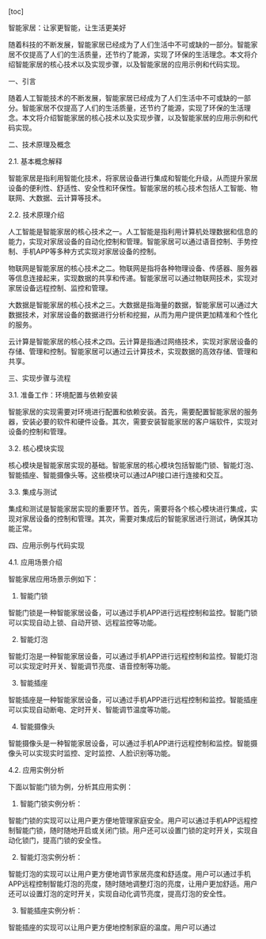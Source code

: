 
[toc]                    
                
                
智能家居：让家更智能，让生活更美好

随着科技的不断发展，智能家居已经成为了人们生活中不可或缺的一部分。智能家居不仅提高了人们的生活质量，还节约了能源，实现了环保的生活理念。本文将介绍智能家居的核心技术以及实现步骤，以及智能家居的应用示例和代码实现。

一、引言

随着人工智能技术的不断发展，智能家居已经成为了人们生活中不可或缺的一部分。智能家居不仅提高了人们的生活质量，还节约了能源，实现了环保的生活理念。本文将介绍智能家居的核心技术以及实现步骤，以及智能家居的应用示例和代码实现。

二、技术原理及概念

2.1. 基本概念解释

智能家居是指利用智能化技术，将家居设备进行集成和智能化升级，从而提升家居设备的便利性、舒适性、安全性和环保性。智能家居的核心技术包括人工智能、物联网、大数据、云计算等技术。

2.2. 技术原理介绍

人工智能是智能家居的核心技术之一。人工智能是指利用计算机处理数据和信息的能力，实现对家居设备的自动化控制和管理。智能家居可以通过语音控制、手势控制、手机APP等多种方式实现对家居设备的控制。

物联网是智能家居的核心技术之二。物联网是指将各种物理设备、传感器、服务器等信息连接起来，实现数据的共享和传递。智能家居可以通过物联网技术，实现对家居设备远程控制、监控和管理。

大数据是智能家居的核心技术之三。大数据是指海量的数据，智能家居可以通过大数据技术，对家居设备的数据进行分析和挖掘，从而为用户提供更加精准和个性化的服务。

云计算是智能家居的核心技术之四。云计算是指通过网络技术，实现对家居设备的存储、管理和控制。智能家居可以通过云计算技术，实现数据的高效存储、管理和共享。

三、实现步骤与流程

3.1. 准备工作：环境配置与依赖安装

智能家居的实现需要对环境进行配置和依赖安装。首先，需要配置智能家居的服务器，安装必要的软件和硬件设备。其次，需要安装智能家居的客户端软件，实现对设备的控制和管理。

3.2. 核心模块实现

核心模块是智能家居实现的基础。智能家居的核心模块包括智能门锁、智能灯泡、智能插座、智能摄像头等。这些模块可以通过API接口进行连接和交互。

3.3. 集成与测试

集成和测试是智能家居实现的重要环节。首先，需要将各个核心模块进行集成，实现对家居设备的控制和管理。其次，需要对集成后的智能家居进行测试，确保其功能正常。

四、应用示例与代码实现

4.1. 应用场景介绍

智能家居应用场景示例如下：

1. 智能门锁

智能门锁是一种智能家居设备，可以通过手机APP进行远程控制和监控。智能门锁可以实现自动上锁、自动开锁、远程监控等功能。

2. 智能灯泡

智能灯泡是一种智能家居设备，可以通过手机APP进行远程控制和监控。智能灯泡可以实现定时开关、智能调节亮度、语音控制等功能。

3. 智能插座

智能插座是一种智能家居设备，可以通过手机APP进行远程控制和监控。智能插座可以实现自动断电、定时开关、智能调节温度等功能。

4. 智能摄像头

智能摄像头是一种智能家居设备，可以通过手机APP进行远程控制和监控。智能摄像头可以实现实时监控、定时监控、人脸识别等功能。


4.2. 应用实例分析

下面以智能门锁为例，分析其应用实例：

1. 智能门锁实例分析：

智能门锁的实现可以让用户更方便地管理家庭安全。用户可以通过手机APP远程控制智能门锁，随时随地开启或关闭门锁。用户还可以设置门锁的定时开关，实现自动化锁门，提高门锁的安全性。

2. 智能灯泡实例分析：

智能灯泡的实现可以让用户更方便地调节家居亮度和舒适度。用户可以通过手机APP远程控制智能灯泡的亮度，随时随地调整灯泡的亮度，让用户更加舒适。用户还可以设置灯泡的定时开关，实现自动化调节亮度，提高灯泡的安全性。

3. 智能插座实例分析：

智能插座的实现可以让用户更方便地控制家庭的温度。用户可以通过


